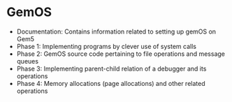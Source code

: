 # GemOS

- Documentation:  Contains information related to setting up gemOS on Gem5
- Phase 1:  Implementing programs by clever use of system calls
- Phase 2:  GemOS source code pertaining to file operations and message queues
- Phase 3:  Implementing parent-child relation of a debugger and its operations
- Phase 4:  Memory allocations (page allocations) and other related operations
